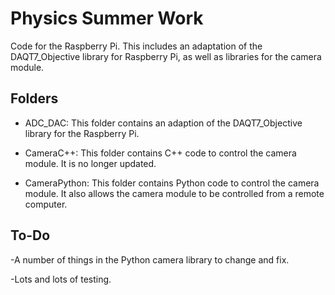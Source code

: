 # Physics Summer Work

Code for the Raspberry Pi. This includes an adaptation of the DAQT7_Objective library for Raspberry Pi, as well as libraries for the camera module.

## Folders

- ADC_DAC: This folder contains an adaption of the DAQT7_Objective library for the Raspberry Pi.

- CameraC++: This folder contains C++ code to control the camera module. It is no longer updated.

- CameraPython: This folder contains Python code to control the camera module. It also allows the camera module to be controlled from a remote computer.

## To-Do

-A number of things in the Python camera library to change and fix.

-Lots and lots of testing.
